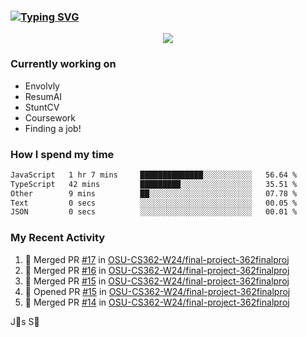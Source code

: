 ### [![Typing SVG](https://readme-typing-svg.herokuapp.com?vCenter=true&multiline=true&height=70&lines=Hi%2C+I'm+James+%F0%9F%91%8B;Currently+looking+for+work+%F0%9F%92%BC)](https://git.io/typing-svg)

<p align="center">
<a href="https://www.linkedin.com/in/james-m-smith-1"><img src="https://img.shields.io/badge/linkedin-%230077B5.svg?style=for-the-badge&logo=linkedin&logoColor=white"></a>
  </p>

### Currently working on

- Envolvly
- ResumAI
- StuntCV
- Coursework
- Finding a job!

### How I spend my time

<!--START_SECTION:waka-->

```txt
JavaScript   1 hr 7 mins     ██████████████░░░░░░░░░░░   56.64 %
TypeScript   42 mins         █████████░░░░░░░░░░░░░░░░   35.51 %
Other        9 mins          ██░░░░░░░░░░░░░░░░░░░░░░░   07.78 %
Text         0 secs          ░░░░░░░░░░░░░░░░░░░░░░░░░   00.05 %
JSON         0 secs          ░░░░░░░░░░░░░░░░░░░░░░░░░   00.01 %
```

<!--END_SECTION:waka-->

### My Recent Activity
<!--START_SECTION:activity-->
1. 🎉 Merged PR [#17](https://github.com/OSU-CS362-W24/final-project-362finalproj/pull/17) in [OSU-CS362-W24/final-project-362finalproj](https://github.com/OSU-CS362-W24/final-project-362finalproj)
2. 🎉 Merged PR [#16](https://github.com/OSU-CS362-W24/final-project-362finalproj/pull/16) in [OSU-CS362-W24/final-project-362finalproj](https://github.com/OSU-CS362-W24/final-project-362finalproj)
3. 🎉 Merged PR [#15](https://github.com/OSU-CS362-W24/final-project-362finalproj/pull/15) in [OSU-CS362-W24/final-project-362finalproj](https://github.com/OSU-CS362-W24/final-project-362finalproj)
4. 💪 Opened PR [#15](https://github.com/OSU-CS362-W24/final-project-362finalproj/pull/15) in [OSU-CS362-W24/final-project-362finalproj](https://github.com/OSU-CS362-W24/final-project-362finalproj)
5. 🎉 Merged PR [#14](https://github.com/OSU-CS362-W24/final-project-362finalproj/pull/14) in [OSU-CS362-W24/final-project-362finalproj](https://github.com/OSU-CS362-W24/final-project-362finalproj)
<!--END_SECTION:activity-->

<!-- using waka time, https://github.com/athul/waka-readme, shields, and profile activity updater, https://dev.to/envoy_/150-badges-for-github-pnk) -->

<p align="center">
<src="http://ForTheBadge.com/images/badges/built-with-love.svg)">
</p>

J🎯s S🐲

<!-- https://github.com/Ileriayo/markdown-badges -->
